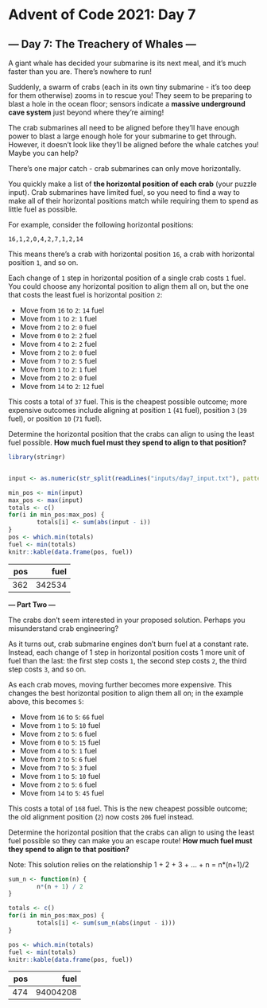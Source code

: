Advent of Code 2021: Day 7
================

## **— Day 7: The Treachery of Whales —**

A giant whale has decided your submarine is its next meal, and it’s much
faster than you are. There’s nowhere to run!

Suddenly, a swarm of crabs (each in its own tiny submarine - it’s too
deep for them otherwise) zooms in to rescue you! They seem to be
preparing to blast a hole in the ocean floor; sensors indicate a
**massive underground cave system** just beyond where they’re aiming!

The crab submarines all need to be aligned before they’ll have enough
power to blast a large enough hole for your submarine to get through.
However, it doesn’t look like they’ll be aligned before the whale
catches you! Maybe you can help?

There’s one major catch - crab submarines can only move horizontally.

You quickly make a list of **the horizontal position of each crab**
(your puzzle input). Crab submarines have limited fuel, so you need to
find a way to make all of their horizontal positions match while
requiring them to spend as little fuel as possible.

For example, consider the following horizontal positions:

`16,1,2,0,4,2,7,1,2,14`

This means there’s a crab with horizontal position `16`, a crab with
horizontal position `1`, and so on.

Each change of `1` step in horizontal position of a single crab costs
`1` fuel. You could choose any horizontal position to align them all on,
but the one that costs the least fuel is horizontal position `2`:

-   Move from `16` to `2`: `14` fuel
-   Move from `1` to `2`: `1` fuel
-   Move from `2` to `2`: `0` fuel
-   Move from `0` to `2`: `2` fuel
-   Move from `4` to `2`: `2` fuel
-   Move from `2` to `2`: `0` fuel
-   Move from `7` to `2`: `5` fuel
-   Move from `1` to `2`: `1` fuel
-   Move from `2` to `2`: `0` fuel
-   Move from `14` to `2`: `12` fuel

This costs a total of `37` fuel. This is the cheapest possible outcome;
more expensive outcomes include aligning at position `1` (`41` fuel),
position `3` (`39` fuel), or position `10` (`71` fuel).

Determine the horizontal position that the crabs can align to using the
least fuel possible. **How much fuel must they spend to align to that
position?**

``` r
library(stringr)


input <- as.numeric(str_split(readLines("inputs/day7_input.txt"), pattern = ",")[[1]])
```

``` r
min_pos <- min(input)
max_pos <- max(input)
totals <- c()
for(i in min_pos:max_pos) {
        totals[i] <- sum(abs(input - i))
}
pos <- which.min(totals)
fuel <- min(totals)
knitr::kable(data.frame(pos, fuel))
```

| pos |   fuel |
|----:|-------:|
| 362 | 342534 |

**— Part Two —**

The crabs don’t seem interested in your proposed solution. Perhaps you
misunderstand crab engineering?

As it turns out, crab submarine engines don’t burn fuel at a constant
rate. Instead, each change of 1 step in horizontal position costs 1 more
unit of fuel than the last: the first step costs `1`, the second step
costs `2`, the third step costs `3`, and so on.

As each crab moves, moving further becomes more expensive. This changes
the best horizontal position to align them all on; in the example above,
this becomes `5`:

-   Move from `16` to `5`: `66` fuel
-   Move from `1` to `5`: `10` fuel
-   Move from `2` to `5`: `6` fuel
-   Move from `0` to `5`: `15` fuel
-   Move from `4` to `5`: `1` fuel
-   Move from `2` to `5`: `6` fuel
-   Move from `7` to `5`: `3` fuel
-   Move from `1` to `5`: `10` fuel
-   Move from `2` to `5`: `6` fuel
-   Move from `14` to `5`: `45` fuel

This costs a total of `168` fuel. This is the new cheapest possible
outcome; the old alignment position (`2`) now costs `206` fuel instead.

Determine the horizontal position that the crabs can align to using the
least fuel possible so they can make you an escape route! **How much
fuel must they spend to align to that position?**

Note: This solution relies on the relationship 1 + 2 + 3 + … + n =
n\*(n+1)/2

``` r
sum_n <- function(n) {
        n*(n + 1) / 2
}

totals <- c()
for(i in min_pos:max_pos) {
        totals[i] <- sum(sum_n(abs(input - i)))
}

pos <- which.min(totals)
fuel <- min(totals)
knitr::kable(data.frame(pos, fuel))
```

| pos |     fuel |
|----:|---------:|
| 474 | 94004208 |
